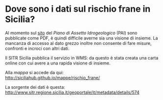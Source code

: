 # Dove sono i dati sul rischio frane in Sicilia?

Al momento sul [sito](http://www.sitr.regione.sicilia.it/pai/) del *Piano di Assetto Idrogeologico* (PAI) sono pubblicate come PDF, è quindi difficile averne sia una visione di insieme.
La mancanza di accesso al dato grezzo inoltre non consente di fare misure, confronti e incroci con altri dati.

Il SITR Sicilia pubblica il servizio in WMS: da questo è stata creata una carta online con cui avere a una rapida visione di insieme.

Alla *mappa* si accede da qui: http://siciliahub.github.io/mappe/rischio_frane/

La sorgente dei dati è questa: http://www.sitr.regione.sicilia.it/geoportale/it/metadata/details/574
